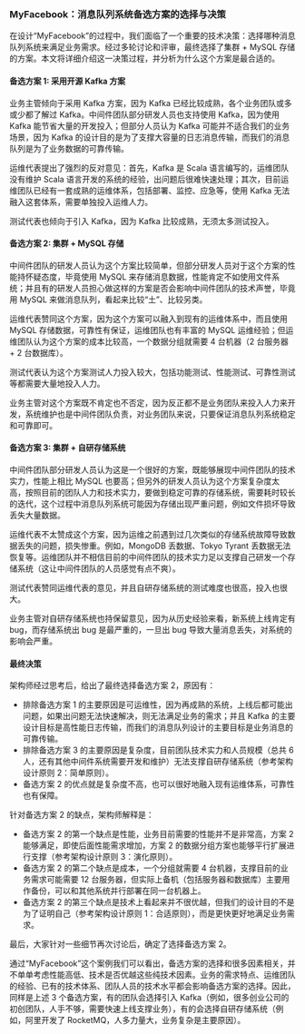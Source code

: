 ### MyFacebook：消息队列系统备选方案的选择与决策

在设计“MyFacebook”的过程中，我们面临了一个重要的技术决策：选择哪种消息队列系统来满足业务需求。经过多轮讨论和评审，最终选择了集群 + MySQL 存储的方案。本文将详细介绍这一决策过程，并分析为什么这个方案是最合适的。

#### 备选方案 1: 采用开源 Kafka 方案

业务主管倾向于采用 Kafka 方案，因为 Kafka 已经比较成熟，各个业务团队或多或少都了解过 Kafka。中间件团队部分研发人员也支持使用 Kafka，因为使用 Kafka 能节省大量的开发投入；但部分人员认为 Kafka 可能并不适合我们的业务场景，因为 Kafka 的设计目的是为了支撑大容量的日志消息传输，而我们的消息队列是为了业务数据的可靠传输。

运维代表提出了强烈的反对意见：首先，Kafka 是 Scala 语言编写的，运维团队没有维护 Scala 语言开发的系统的经验，出问题后很难快速处理；其次，目前运维团队已经有一套成熟的运维体系，包括部署、监控、应急等，使用 Kafka 无法融入这套体系，需要单独投入运维人力。

测试代表也倾向于引入 Kafka，因为 Kafka 比较成熟，无须太多测试投入。

#### 备选方案 2: 集群 + MySQL 存储

中间件团队的研发人员认为这个方案比较简单，但部分研发人员对于这个方案的性能持怀疑态度，毕竟使用 MySQL 来存储消息数据，性能肯定不如使用文件系统；并且有的研发人员担心做这样的方案是否会影响中间件团队的技术声誉，毕竟用 MySQL 来做消息队列，看起来比较“土”、比较另类。

运维代表赞同这个方案，因为这个方案可以融入到现有的运维体系中，而且使用 MySQL 存储数据，可靠性有保证，运维团队也有丰富的 MySQL 运维经验；但运维团队认为这个方案的成本比较高，一个数据分组就需要 4 台机器（2 台服务器 + 2 台数据库）。

测试代表认为这个方案测试人力投入较大，包括功能测试、性能测试、可靠性测试等都需要大量地投入人力。

业务主管对这个方案既不肯定也不否定，因为反正都不是业务团队来投入人力来开发，系统维护也是中间件团队负责，对业务团队来说，只要保证消息队列系统稳定和可靠即可。

#### 备选方案 3: 集群 + 自研存储系统

中间件团队部分研发人员认为这是一个很好的方案，既能够展现中间件团队的技术实力，性能上相比 MySQL 也要高；但另外的研发人员认为这个方案复杂度太高，按照目前的团队人力和技术实力，要做到稳定可靠的存储系统，需要耗时较长的迭代，这个过程中消息队列系统可能因为存储出现严重问题，例如文件损坏导致丢失大量数据。

运维代表不太赞成这个方案，因为运维之前遇到过几次类似的存储系统故障导致数据丢失的问题，损失惨重。例如，MongoDB 丢数据、Tokyo Tyrant 丢数据无法恢复等。运维团队并不相信目前的中间件团队的技术实力足以支撑自己研发一个存储系统（这让中间件团队的人员感觉有点不爽）。

测试代表赞同运维代表的意见，并且自研存储系统的测试难度也很高，投入也很大。

业务主管对自研存储系统也持保留意见，因为从历史经验来看，新系统上线肯定有 bug，而存储系统出 bug 是最严重的，一旦出 bug 导致大量消息丢失，对系统的影响会严重。

#### 最终决策

架构师经过思考后，给出了最终选择备选方案 2，原因有：

- 排除备选方案 1 的主要原因是可运维性，因为再成熟的系统，上线后都可能出问题，如果出问题无法快速解决，则无法满足业务的需求；并且 Kafka 的主要设计目标是高性能日志传输，而我们的消息队列设计的主要目标是业务消息的可靠传输。
- 排除备选方案 3 的主要原因是复杂度，目前团队技术实力和人员规模（总共 6 人，还有其他中间件系统需要开发和维护）无法支撑自研存储系统（参考架构设计原则 2：简单原则）。
- 备选方案 2 的优点就是复杂度不高，也可以很好地融入现有运维体系，可靠性也有保障。

针对备选方案 2 的缺点，架构师解释是：

- 备选方案 2 的第一个缺点是性能，业务目前需要的性能并不是非常高，方案 2 能够满足，即使后面性能需求增加，方案 2 的数据分组方案也能够平行扩展进行支撑（参考架构设计原则 3：演化原则）。
- 备选方案 2 的第二个缺点是成本，一个分组就需要 4 台机器，支撑目前的业务需求可能需要 12 台服务器，但实际上备机（包括服务器和数据库）主要用作备份，可以和其他系统并行部署在同一台机器上。
- 备选方案 2 的第三个缺点是技术上看起来并不很优越，但我们的设计目的不是为了证明自己（参考架构设计原则 1：合适原则），而是更快更好地满足业务需求。

最后，大家针对一些细节再次讨论后，确定了选择备选方案 2。

通过“MyFacebook”这个案例我们可以看出，备选方案的选择和很多因素相关，并不单单考虑性能高低、技术是否优越这些纯技术因素。业务的需求特点、运维团队的经验、已有的技术体系、团队人员的技术水平都会影响备选方案的选择。因此，同样是上述 3 个备选方案，有的团队会选择引入 Kafka（例如，很多创业公司的初创团队，人手不够，需要快速上线支撑业务），有的会选择自研存储系统（例如，阿里开发了 RocketMQ，人多力量大，业务复杂是主要原因）。

